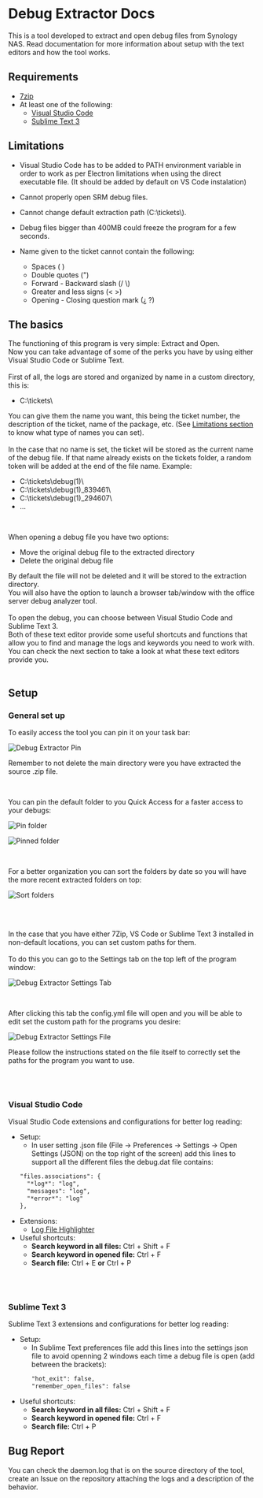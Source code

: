 # Debug Extractor Docs

This is a tool developed to extract and open debug files from Synology NAS. Read documentation for more information about setup with the text editors and how the tool works. 

## Requirements
- [7zip](https://www.7-zip.org/download.html)
- At least one of the following:
  - [Visual Studio Code](https://code.visualstudio.com/download)
  - [Sublime Text 3](https://www.sublimetext.com/3)

## Limitations
- Visual Studio Code has to be added to PATH environment variable in order to work as per Electron limitations when using the direct executable file. (It should be added by default on VS Code instalation)
- Cannot properly open SRM debug files.
- Cannot change default extraction path (C:\\tickets\\).
- Debug files bigger than 400MB could freeze the program for a few seconds. 

- Name given to the ticket cannot contain the following: 
  - Spaces ( )
  - Double quotes (")
  - Forward - Backward slash (/ \\)
  - Greater and less signs (< >)
  - Opening - Closing question mark (¿ ?)


## The basics
The functioning of this program is very simple: Extract and Open.
<br>
Now you can take advantage of some of the perks you have by using either Visual Studio Code or Sublime Text.
<br><br>
First of all, the logs are stored and organized by name in a custom directory, this is:
- C:\tickets\

You can give them the name you want, this being the ticket number, the description of the ticket, name of the package, etc. (See [Limitations section](#limitations) to know what type of names you can set).
<br><br>
In the case that no name is set, the ticket will be stored as the current name of the debug file. If that name already exists on the tickets folder, a random token will be added at the end of the file name.
Example:
- C:\tickets\debug(1)\ 
- C:\tickets\debug(1)_839461\
- C:\tickets\debug(1)_294607\ 
- ...

<br>

When opening a debug file you have two options:
- Move the original debug file to the extracted directory
- Delete the original debug file

By default the file will not be deleted and it will be stored to the extraction directory. 
<br>
You will also have the option to launch a browser tab/window with the office server debug analyzer tool.
<br><br>
To open the debug, you can choose between Visual Studio Code and Sublime Text 3.
<br>
Both of these text editor provide some useful shortcuts and functions that allow you to find and manage the logs and keywords you need to work with.
<br>
You can check the next section to take a look at what these text editors provide you.
<br><br>

## Setup

### General set up

To easily access the tool you can pin it on your task bar:
<br>

![Debug Extractor Pin](https://i.imgur.com/aJmkPMN.png)

Remember to not delete the main directory were you have extracted the source .zip file.

<br>

You can pin the default folder to you Quick Access for a faster access to your debugs:
<br>

![Pin folder](https://i.imgur.com/DRZzH0e.png)

![Pinned folder](https://i.imgur.com/dwSB0EK.png)

<br>

For a better organization you can sort the folders by date so you will have the more recent extracted folders on top:

![Sort folders](https://i.imgur.com/cDojZYW.png)

<br><br>

In the case that you have either 7Zip, VS Code or Sublime Text 3 installed in non-default locations, you can set custom paths for them.
<br><br>
To do this you can go to the Settings tab on the top left of the program window:
<br>

![Debug Extractor Settings Tab](https://i.imgur.com/fEQkWvn.png)

<br>

After clicking this tab the config.yml file will open and you will be able to edit set the custom path for the programs you desire:
<br>

![Debug Extractor Settings File](https://i.imgur.com/nnYV3ca.png)

Please follow the instructions stated on the file itself to correctly set the paths for the program you want to use.

<br><br>

### Visual Studio Code
Visual Studio Code extensions and configurations for better log reading:
- Setup:
  - In user setting .json file (File -> Preferences -> Settings -> Open Settings (JSON) on the top right of the screen) add this lines to support all the different files the debug.dat file contains:
  ```markdown
  "files.associations": {
    "*log*": "log",
    "messages": "log",
    "*error*": "log"
  },
  ```
- Extensions:
  - [Log File Highlighter](https://marketplace.visualstudio.com/items?itemName=emilast.LogFileHighlighter&ssr=false#overview)
- Useful shortcuts:
  - __Search keyword in all files:__ Ctrl + Shift + F
  - __Search keyword in opened file:__ Ctrl + F
  - __Search file:__ Ctrl + E __or__ Ctrl + P
    
<br><br>

### Sublime Text 3
Sublime Text 3 extensions and configurations for better log reading:
- Setup:
  - In Sublime Text preferences file add this lines into the settings json file to avoid openning 2 windows each time a debug file is open (add between the brackets):
    ```markdown
    "hot_exit": false,
    "remember_open_files": false
    ```
- Useful shortcuts:
  - __Search keyword in all files:__ Ctrl + Shift + F
  - __Search keyword in opened file:__ Ctrl + F
  - __Search file:__ Ctrl + P


## Bug Report
You can check the daemon.log that is on the source directory of the tool, create an Issue on the repository attaching the logs and a description of the behavior.
